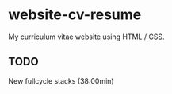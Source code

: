 # website-cv-resume
My curriculum vitae website using HTML / CSS.

## TODO
New fullcycle stacks (38:00min)